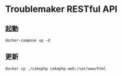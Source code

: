 # Troublemaker RESTful API

## 起動
```
docker-compose up -d
```

## 更新
```
docker cp ./cakephp cakephp-web:/var/www/html
```
